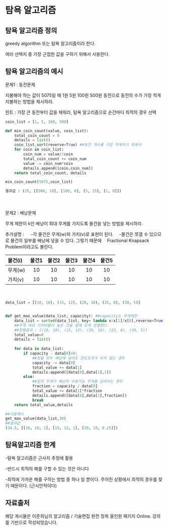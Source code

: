 ﻿탐욕 알고리즘
==
탐욕 알고리즘 정의
-
greedy algorithm 또는 탐욕 알고리즘이라 한다.

여러 선택지 중 가장 근접한 값을 구하기 위해서 사용한다.

탐욕 알고리즘의 예시
-
문제1 : 동전문제

지불해야 하는 값이 5075일 때 1원 5원 100원 500원 동전으로 동전의 수가 가장 적게 지불하는 방법을 제시하라. 

힌트 : 가장 큰 동전부터 값을 채워라, 탐욕 알고리즘으로 순간마다 최적의 경우 선택

```python
coin_list = [1, 5, 100, 500]

def min_coin_count(value, coin_list):
    total_coin_count = 0
    details = list()
    coin_list.sort(reverse=True) ##동전 개수를 가장 작게하기 위해서
    for coin in coin_list:
        coin_num = value//coin
        total_coin_count += coin_num
        value -= coin_num*coin
        details.append([coin,coin_num])
    return total_coin_count, details
```

```python
min_coin_count(5075,coin_list)
```

```python
결과값 : (25, [[500, 10], [100, 0], [5, 15], [1, 0]])
```
　
</br>
</br>
문제2 : 배낭문제

무게 제한이 k인 배낭이 최대 무게를 가지도록 물건을 넣는 방법을 제시하라.
 
 추가설명 :
　 -각 물건은 무게(w)와 가치(v)로 표현이 된다. 
　-물건은 쪼갤 수 있으므로 물건의 일부를 배낭에 넣을 수 있다. 그렇기 때문에
　Fractional Knapsack Problem이라고도 불린다.
  

|물건(i) |물건1|물건2|물건3|물건4|물건5|
|:--|:--:|:--:|:--:|:--:|:--:|
|무게(w)  | 10 |10 |10 |10 |10 |
|가치(v)  | 10 |10 |10 |10 |10 |
  
　				   

```python
data_list = [(10, 10), (15, 12), (20, 10), (25, 8), (30, 5)]


def get_max_value(data_list, capacity): ##capacity는 무게제한
    data_list = sorted(data_list, key= lambda x:x[1]/x[0],reverse=True)
    ##무게 대비 가치비율이 높은 것을 앞에 오게 정렬한다.
	##정렬결과 : [(10, 10), (15, 12), (20, 10), (25, 8), (30, 5)]
    total_value=0
    details = list()
    
    for data in data_list:
        if capacity - data[0]>0:
            ##짐을 모두 배낭에 넣어도 한도초과가 되지 않는 경우
            capacity -= data[0]
            total_value += data[1]
            details.append([data[0],data[1],1])
        else:
            ##짐의 무게가 배낭의 수용가능 무게를 넘어서는 경우
            fraction = capacity / data[0]
            total_value += data[1]*fraction
            details.append([data[0],data[1],fraction])
            break
    return total_value,details
```    
            
```python
##사용예시
get_max_value(data_list,30)	
##결과값
(24.5, [[10, 10, 1], [15, 12, 1], [20, 10, 0.25]])
```            
탐욕알고리즘 한계
-

-탐욕 알고리즘은 근사치 추정에 활용

-반드시 최적의 해를 구할 수 있는 것은 아니다

-최적에 가까운 해를 구하는 방법 중 하나 일 뿐이다. 주어진 상황에서 최적의 경우를 찾기 때문이다. (근시안적이다)

자료출처
-
해당 게시물은 이준희님의 알고리즘 / 기술면접 완전 정복 올인원 패키지 Online. 강의를 기반으로 작성되었습니다.
